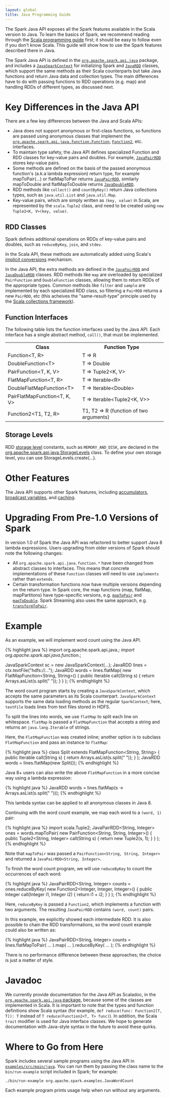 ```yaml
---
layout: global
title: Java Programming Guide
---
```


The Spark Java API exposes all the Spark features available in the Scala version to Java.
To learn the basics of Spark, we recommend reading through the
[Scala programming guide](scala-programming-guide.html) first; it should be
easy to follow even if you don't know Scala.
This guide will show how to use the Spark features described there in Java.

The Spark Java API is defined in the
[`org.apache.spark.api.java`](api/scala/index.html#org.apache.spark.api.java.package) package, and includes
a [`JavaSparkContext`](api/scala/index.html#org.apache.spark.api.java.JavaSparkContext) for
initializing Spark and [`JavaRDD`](api/scala/index.html#org.apache.spark.api.java.JavaRDD) classes,
which support the same methods as their Scala counterparts but take Java functions and return
Java data and collection types. The main differences have to do with passing functions to RDD
operations (e.g. map) and handling RDDs of different types, as discussed next.

# Key Differences in the Java API

There are a few key differences between the Java and Scala APIs:

* Java does not support anonymous or first-class functions, so functions are passed
  using anonymous classes that implement the
  [`org.apache.spark.api.java.function.Function`](api/scala/index.html#org.apache.spark.api.java.function.Function),
  [`Function2`](api/scala/index.html#org.apache.spark.api.java.function.Function2), etc.
  interfaces.
* To maintain type safety, the Java API defines specialized Function and RDD
  classes for key-value pairs and doubles. For example, 
  [`JavaPairRDD`](api/scala/index.html#org.apache.spark.api.java.JavaPairRDD)
  stores key-value pairs.
* Some methods are defined on the basis of the passed anonymous function's 
  (a.k.a lambda expression) return type, 
  for example mapToPair(...) or flatMapToPair returns
  [`JavaPairRDD`](api/scala/index.html#org.apache.spark.api.java.JavaPairRDD),
  similarly mapToDouble and flatMapToDouble returns
  [`JavaDoubleRDD`](api/scala/index.html#org.apache.spark.api.java.JavaDoubleRDD).
* RDD methods like `collect()` and `countByKey()` return Java collections types,
  such as `java.util.List` and `java.util.Map`.
* Key-value pairs, which are simply written as `(key, value)` in Scala, are represented
  by the `scala.Tuple2` class, and need to be created using `new Tuple2<K, V>(key, value)`.

## RDD Classes

Spark defines additional operations on RDDs of key-value pairs and doubles, such
as `reduceByKey`, `join`, and `stdev`.

In the Scala API, these methods are automatically added using Scala's
[implicit conversions](http://www.scala-lang.org/node/130) mechanism.

In the Java API, the extra methods are defined in the
[`JavaPairRDD`](api/scala/index.html#org.apache.spark.api.java.JavaPairRDD)
and [`JavaDoubleRDD`](api/scala/index.html#org.apache.spark.api.java.JavaDoubleRDD)
classes.  RDD methods like `map` are overloaded by specialized `PairFunction`
and `DoubleFunction` classes, allowing them to return RDDs of the appropriate
types.  Common methods like `filter` and `sample` are implemented by
each specialized RDD class, so filtering a `PairRDD` returns a new `PairRDD`,
etc (this acheives the "same-result-type" principle used by the [Scala collections
framework](http://docs.scala-lang.org/overviews/core/architecture-of-scala-collections.html)).

## Function Interfaces

The following table lists the function interfaces used by the Java API.  Each
interface has a single abstract method, `call()`, that must be implemented.

<table class="table">
<tr><th>Class</th><th>Function Type</th></tr>

<tr><td>Function&lt;T, R&gt;</td><td>T =&gt; R </td></tr>
<tr><td>DoubleFunction&lt;T&gt;</td><td>T =&gt; Double </td></tr>
<tr><td>PairFunction&lt;T, K, V&gt;</td><td>T =&gt; Tuple2&lt;K, V&gt; </td></tr>

<tr><td>FlatMapFunction&lt;T, R&gt;</td><td>T =&gt; Iterable&lt;R&gt; </td></tr>
<tr><td>DoubleFlatMapFunction&lt;T&gt;</td><td>T =&gt; Iterable&lt;Double&gt; </td></tr>
<tr><td>PairFlatMapFunction&lt;T, K, V&gt;</td><td>T =&gt; Iterable&lt;Tuple2&lt;K, V&gt;&gt; </td></tr>

<tr><td>Function2&lt;T1, T2, R&gt;</td><td>T1, T2 =&gt; R (function of two arguments)</td></tr>
</table>

## Storage Levels

RDD [storage level](scala-programming-guide.html#rdd-persistence) constants, such as `MEMORY_AND_DISK`, are
declared in the [org.apache.spark.api.java.StorageLevels](api/scala/index.html#org.apache.spark.api.java.StorageLevels) class. To
define your own storage level, you can use StorageLevels.create(...). 

# Other Features

The Java API supports other Spark features, including
[accumulators](scala-programming-guide.html#accumulators),
[broadcast variables](scala-programming-guide.html#broadcast-variables), and
[caching](scala-programming-guide.html#rdd-persistence).

# Upgrading From Pre-1.0 Versions of Spark

In version 1.0 of Spark the Java API was refactored to better support Java 8
lambda expressions. Users upgrading from older versions of Spark should note
the following changes:

* All `org.apache.spark.api.java.function.*` have been changed from abstract
  classes to interfaces. This means that concrete implementations of these 
  `Function` classes will need to use `implements` rather than `extends`.
* Certain transformation functions now have multiple versions depending
  on the return type. In Spark core, the map functions (map, flatMap,
  mapPartitons) have type-specific versions, e.g. 
  [`mapToPair`](api/scala/index.html#org.apache.spark.api.java.JavaRDD@mapToPair[K2,V2](f:org.apache.spark.api.java.function.PairFunction[T,K2,V2]):org.apache.spark.api.java.JavaPairRDD[K2,V2])
  and [`mapToDouble`](api/scala/index.html#org.apache.spark.api.java.JavaRDD@mapToDouble[R](f:org.apache.spark.api.java.function.DoubleFunction[T]):org.apache.spark.api.java.JavaDoubleRDD).
  Spark Streaming also uses the same approach, e.g. [`transformToPair`](api/scala/index.html#org.apache.spark.streaming.api.java.JavaDStream@transformToPair[K2,V2](transformFunc:org.apache.spark.api.java.function.Function[R,org.apache.spark.api.java.JavaPairRDD[K2,V2]]):org.apache.spark.streaming.api.java.JavaPairDStream[K2,V2]).

# Example

As an example, we will implement word count using the Java API.

{% highlight java %}
import org.apache.spark.api.java.*;
import org.apache.spark.api.java.function.*;

JavaSparkContext sc = new JavaSparkContext(...);
JavaRDD<String> lines = ctx.textFile("hdfs://...");
JavaRDD<String> words = lines.flatMap(
  new FlatMapFunction<String, String>() {
    public Iterable<String> call(String s) {
      return Arrays.asList(s.split(" "));
    }
  }
);
{% endhighlight %}

The word count program starts by creating a `JavaSparkContext`, which accepts
the same parameters as its Scala counterpart.  `JavaSparkContext` supports the
same data loading methods as the regular `SparkContext`; here, `textFile`
loads lines from text files stored in HDFS.

To split the lines into words, we use `flatMap` to split each line on
whitespace.  `flatMap` is passed a `FlatMapFunction` that accepts a string and
returns an `java.lang.Iterable` of strings.

Here, the `FlatMapFunction` was created inline; another option is to subclass
`FlatMapFunction` and pass an instance to `flatMap`:

{% highlight java %}
class Split extends FlatMapFunction<String, String> {
  public Iterable<String> call(String s) {
    return Arrays.asList(s.split(" "));
  }
);
JavaRDD<String> words = lines.flatMap(new Split());
{% endhighlight %}

Java 8+ users can also write the above `FlatMapFunction` in a more concise way using 
a lambda expression:

{% highlight java %}
JavaRDD<String> words = lines.flatMap(s -> Arrays.asList(s.split(" ")));
{% endhighlight %}

This lambda syntax can be applied to all anonymous classes in Java 8.

Continuing with the word count example, we map each word to a `(word, 1)` pair:

{% highlight java %}
import scala.Tuple2;
JavaPairRDD<String, Integer> ones = words.mapToPair(
  new PairFunction<String, String, Integer>() {
    public Tuple2<String, Integer> call(String s) {
      return new Tuple2(s, 1);
    }
  }
);
{% endhighlight %}

Note that `mapToPair` was passed a `PairFunction<String, String, Integer>` and
returned a `JavaPairRDD<String, Integer>`.

To finish the word count program, we will use `reduceByKey` to count the
occurrences of each word:

{% highlight java %}
JavaPairRDD<String, Integer> counts = ones.reduceByKey(
  new Function2<Integer, Integer, Integer>() {
    public Integer call(Integer i1, Integer i2) {
      return i1 + i2;
    }
  }
);
{% endhighlight %}

Here, `reduceByKey` is passed a `Function2`, which implements a function with
two arguments.  The resulting `JavaPairRDD` contains `(word, count)` pairs.

In this example, we explicitly showed each intermediate RDD.  It is also
possible to chain the RDD transformations, so the word count example could also
be written as:

{% highlight java %}
JavaPairRDD<String, Integer> counts = lines.flatMapToPair(
    ...
  ).map(
    ...
  ).reduceByKey(
    ...
  );
{% endhighlight %}

There is no performance difference between these approaches; the choice is
just a matter of style.

# Javadoc

We currently provide documentation for the Java API as Scaladoc, in the
[`org.apache.spark.api.java` package](api/scala/index.html#org.apache.spark.api.java.package), because
some of the classes are implemented in Scala. It is important to note that the types and function
definitions show Scala syntax (for example, `def reduce(func: Function2[T, T]): T` instead of
`T reduce(Function2<T, T> func)`). In addition, the Scala `trait` modifier is used for Java
interface classes. We hope to generate documentation with Java-style syntax in the future to
avoid these quirks.


# Where to Go from Here

Spark includes several sample programs using the Java API in
[`examples/src/main/java`](https://github.com/apache/spark/tree/master/examples/src/main/java/org/apache/spark/examples).  You can run them by passing the class name to the
`bin/run-example` script included in Spark; for example:

    ./bin/run-example org.apache.spark.examples.JavaWordCount

Each example program prints usage help when run
without any arguments.
